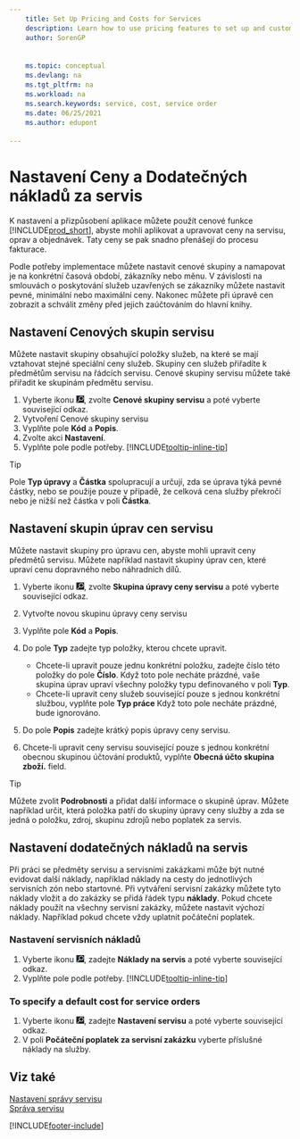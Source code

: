 ```yaml
---
    title: Set Up Pricing and Costs for Services
    description: Learn how to use pricing features to set up and customize your application so that you apply and adjust pricing on service items, repairs and orders.
    author: SorenGP


    ms.topic: conceptual
    ms.devlang: na
    ms.tgt_pltfrm: na
    ms.workload: na
    ms.search.keywords: service, cost, service order
    ms.date: 06/25/2021
    ms.author: edupont

---
```


# Nastavení Ceny a Dodatečných nákladů za servis
K nastavení a přizpůsobení aplikace můžete použít cenové funkce [!INCLUDE[prod_short](includes/prod_short.md)], abyste mohli aplikovat a upravovat ceny na servisu, oprav a objednávek. Taty ceny se pak snadno přenášejí do procesu fakturace.

Podle potřeby implementace můžete nastavit cenové skupiny a namapovat je na konkrétní časová období, zákazníky nebo měnu. V závislosti na smlouvách o poskytování služeb uzavřených se zákazníky můžete nastavit pevné, minimální nebo maximální ceny. Nakonec můžete při úpravě cen zobrazit a schválit změny před jejich zaúčtováním do hlavní knihy.

## Nastavení Cenových skupin servisu
Můžete nastavit skupiny obsahující položky služeb, na které se mají vztahovat stejné speciální ceny služeb. Skupiny cen služeb přiřadíte k předmětům servisu na řádcích servisu. Cenové skupiny servisu můžete také přiřadit ke skupinám předmětu servisu.

1. Vyberte ikonu ![Žárovky, která otevře funkci Řekněte mi](media/ui-search/search_small.png "Řekněte mi, co chcete dělat<"), zvolte **Cenové skupiny servisu** a poté vyberte související odkaz.
2. Vytvoření Cenové skupiny servisu
3. Vyplňte pole **Kód** a **Popis**.
4. Zvolte akci **Nastavení**.
2. Vyplňte pole podle potřeby. [!INCLUDE[tooltip-inline-tip](includes/tooltip-inline-tip_md.md)]

> [!Tip]
> Pole **Typ úpravy** a **Částka** spolupracují a určují, zda se úprava týká pevné částky, nebo se použije pouze v případě, že celková cena služby překročí nebo je nižší než částka v poli **Částka**.

## Nastavení skupin úprav cen servisu
Můžete nastavit skupiny pro úpravu cen, abyste mohli upravit ceny předmětů servisu. Můžete například nastavit skupiny úprav cen, které upraví cenu dopravného nebo náhradních dílů.

1. Vyberte ikonu ![Žárovky, která otevře funkci Řekněte mi](media/ui-search/search_small.png "Řekněte mi, co chcete dělat<"), zvolte **Skupina úpravy ceny servisu** a poté vyberte související odkaz.
2. Vytvořte novou skupinu úpravy ceny servisu
3. Vyplňte pole **Kód** a **Popis**.
4. Do pole **Typ** zadejte typ položky, kterou chcete upravit.

   * Chcete-li upravit pouze jednu konkrétní položku, zadejte číslo této položky do pole **Číslo**. Když toto pole necháte prázdné, vaše skupina úprav upraví všechny položky typu definovaného v poli **Typ**.
   * Chcete-li upravit ceny služeb související pouze s jednou konkrétní službou, vyplňte pole **Typ práce** Když toto pole necháte prázdné, bude ignorováno.

5. Do pole **Popis** zadejte krátký popis úpravy ceny servisu.
6. Chcete-li upravit ceny servisu související pouze s jednou konkrétní obecnou skupinou účtování produktů, vyplňte **Obecná účto  skupina zboží.** field.

> [!Tip]
> Můžete zvolit **Podrobnosti** a přidat další informace o skupině úprav. Můžete například určit, která položka patří do skupiny úpravy ceny služby a zda se jedná o položku, zdroj, skupinu zdrojů nebo poplatek za servis.

## Nastavení dodatečných nákladů na servis
Při práci se předměty servisu a servisními zakázkami může být nutné evidovat další náklady, například náklady na cesty do jednotlivých servisních zón nebo startovné. Při vytváření servisní zakázky můžete tyto náklady vložit a do zakázky se přidá řádek typu **náklady**. Pokud chcete náklady použít na všechny servisní zakázky, můžete nastavit výchozí náklady. Například pokud chcete vždy uplatnit počáteční poplatek.

### Nastavení servisních nákladů
1. Vyberte ikonu ![Žárovky, která otevře ikonu Řekněte mi](media/ui-search/search_small.png "Řeknete mi, co chcete dělat"), zadejte **Náklady na servis** a poté vyberte související odkaz.
2. Vyplňte pole podle potřeby. [!INCLUDE[tooltip-inline-tip](includes/tooltip-inline-tip_md.md)]

### To specify a default cost for service orders
1. Vyberte ikonu ![Žárovky, která otevře ikonu Řekněte mi](media/ui-search/search_small.png "Řeknete mi, co chcete dělat"), zadejte **Nastavení servisu** a poté vyberte související odkaz.
2. V poli **Počáteční poplatek za servisní zakázku** vyberte příslušné náklady na služby.

## Viz také
[Nastavení správy servisu](service-setup-service.md)  
[Správa servisu](service-service.md)


[!INCLUDE[footer-include](includes/footer-banner.md)]